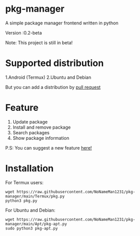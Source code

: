 # pkg-manager
A simple package manager frontend written in python

Version :0.2-beta

Note: This project is still in beta!

# Supported distribution
1.Android (Termux)
2.Ubuntu and Debian

But you can add a distribution by [pull request](https://github.com/NoNameMan1231/pkg-manager/pulls)

# Feature

1. Update package
2. Install and remove package
3. Search packages
4. Show package information

P.S: You can suggest a new feature [here!](https://github.com/NoNameMan1231/pkg-manager/discussions/2)

# Installation

For Termux users:
```
wget https://raw.githubusercontent.com/NoNameMan1231/pkg-manager/main/Termux/pkg.py
python3 pkg.py
```
For Ubuntu and Debian:
```
wget https://raw.githubusercontent.com/NoNameMan1231/pkg-manager/main/Apt/pkg-apt.py
sudo python3 pkg-apt.py
```


